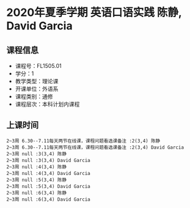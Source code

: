 # 2020年夏季学期 英语口语实践 陈静, David Garcia






## 课程信息

- 课程号：FL1505.01
- 学分：1
- 教学类型：理论课
- 开课单位：外语系
- 课程类别：通修
- 课程层次：本科计划内课程

## 上课时间

```
2~3周 6.30--7.11每天两节在线课，课程问题看选课备注 :2(3,4) 陈静
2~3周 6.30--7.11每天两节在线课，课程问题看选课备注 :2(3,4) David Garcia
2~3周 null :3(3,4) 陈静
2~3周 null :3(3,4) David Garcia
2~3周 null :4(3,4) 陈静
2~3周 null :4(3,4) David Garcia
2~3周 null :5(3,4) 陈静
2~3周 null :5(3,4) David Garcia
2~3周 null :6(3,4) 陈静
2~3周 null :6(3,4) David Garcia
```

